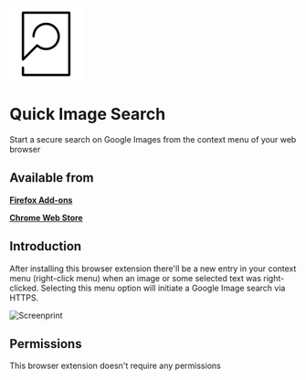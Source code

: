 ![Quick Image Search](../icons/icon-128.png)

Quick Image Search
===
Start a secure search on Google Images from the context menu of your web browser


Available from
---
**[Firefox Add-ons](https://addons.mozilla.org/en-US/firefox/addon/quick-image-search/)**

**[Chrome Web Store](https://chrome.google.com/webstore/detail/quick-image-search/ihbfgploaolhdcfohgmkgeelahfghngd)**


Introduction
---
After installing this browser extension there'll be a new entry in your context menu (right-click menu) when an 
image or some selected text was right-clicked. Selecting this menu option will initiate a Google Image search via HTTPS.

![Screenprint](http://i.imgur.com/FZf2T69.png)


Permissions
---
This browser extension doesn't require any permissions


